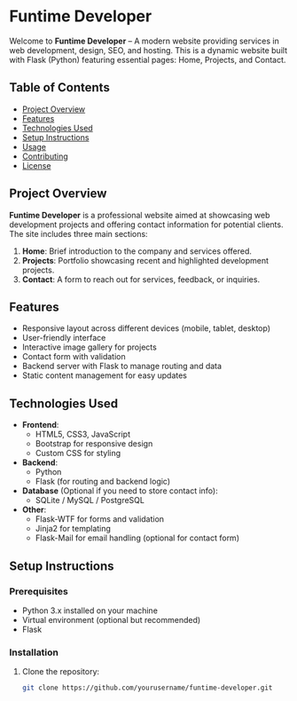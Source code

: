 # Funtime Developer

Welcome to **Funtime Developer** – A modern website providing services in web development, design, SEO, and hosting. This is a dynamic website built with Flask (Python) featuring essential pages: Home, Projects, and Contact.

## Table of Contents

- [Project Overview](#project-overview)
- [Features](#features)
- [Technologies Used](#technologies-used)
- [Setup Instructions](#setup-instructions)
- [Usage](#usage)
- [Contributing](#contributing)
- [License](#license)

## Project Overview

**Funtime Developer** is a professional website aimed at showcasing web development projects and offering contact information for potential clients. The site includes three main sections:

1. **Home**: Brief introduction to the company and services offered.
2. **Projects**: Portfolio showcasing recent and highlighted development projects.
3. **Contact**: A form to reach out for services, feedback, or inquiries.

## Features

- Responsive layout across different devices (mobile, tablet, desktop)
- User-friendly interface
- Interactive image gallery for projects
- Contact form with validation
- Backend server with Flask to manage routing and data
- Static content management for easy updates

## Technologies Used

- **Frontend**:
  - HTML5, CSS3, JavaScript
  - Bootstrap for responsive design
  - Custom CSS for styling
- **Backend**:
  - Python
  - Flask (for routing and backend logic)
- **Database** (Optional if you need to store contact info):
  - SQLite / MySQL / PostgreSQL
- **Other**:
  - Flask-WTF for forms and validation
  - Jinja2 for templating
  - Flask-Mail for email handling (optional for contact form)
  
## Setup Instructions

### Prerequisites

- Python 3.x installed on your machine
- Virtual environment (optional but recommended)
- Flask

### Installation

1. Clone the repository:
   ```bash
   git clone https://github.com/yourusername/funtime-developer.git
